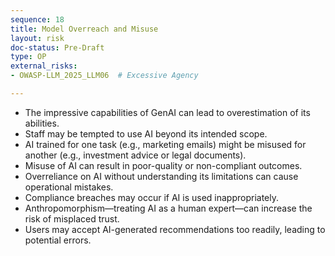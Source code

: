 ```yaml
---
sequence: 18
title: Model Overreach and Misuse
layout: risk
doc-status: Pre-Draft
type: OP
external_risks:
- OWASP-LLM_2025_LLM06  # Excessive Agency

---
```


- The impressive capabilities of GenAI can lead to overestimation of its abilities.  
- Staff may be tempted to use AI beyond its intended scope.  
- AI trained for one task (e.g., marketing emails) might be misused for another (e.g., investment advice or legal documents).  
- Misuse of AI can result in poor-quality or non-compliant outcomes.  
- Overreliance on AI without understanding its limitations can cause operational mistakes.  
- Compliance breaches may occur if AI is used inappropriately.  
- Anthropomorphism—treating AI as a human expert—can increase the risk of misplaced trust.  
- Users may accept AI-generated recommendations too readily, leading to potential errors.

